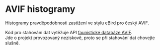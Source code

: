 # AVIF histogramy

Histogramy pravděpodobnosti zastižení ve stylu eBird pro český AVIF.

Kód pro stahování dat vytěžuje API [faunistické databáze AVIF](http://www.birds.cz/avif/).  
Jde o projekt provozovaný neziskově, proto se při stahování dat chovejte slušně.
